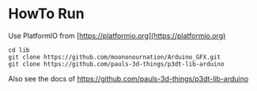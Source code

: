 # HowTo Run

Use PlatformIO from [https://platformio.org](https://platformio.org)

    cd lib
    git clone https://github.com/moononournation/Arduino_GFX.git
    git clone https://github.com/pauls-3d-things/p3dt-lib-arduino

Also see the docs of https://github.com/pauls-3d-things/p3dt-lib-arduino